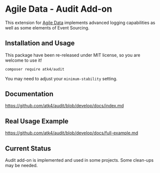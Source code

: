 # Agile Data - Audit Add-on

This extension for [Agile Data](https://github.com/atk4/data) implements advanced logging capabilities as well as some elements of
Event Sourcing.

## Installation and Usage

This package have been re-released under MIT license, so you are welcome to use it!

``` bash
composer require atk4/audit
```

You may need to adjust your `minimum-stability` setting.

## Documentation

https://github.com/atk4/audit/blob/develop/docs/index.md

## Real Usage Example

https://github.com/atk4/audit/blob/develop/docs/full-example.md

## Current Status

Audit add-on is implemented and used in some projects. Some clean-ups may be needed.
